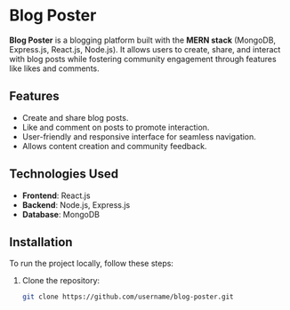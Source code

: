 # Blog Poster

**Blog Poster** is a blogging platform built with the **MERN stack** (MongoDB, Express.js, React.js, Node.js). It allows users to create, share, and interact with blog posts while fostering community engagement through features like likes and comments.

## Features
- Create and share blog posts.
- Like and comment on posts to promote interaction.
- User-friendly and responsive interface for seamless navigation.
- Allows content creation and community feedback.

## Technologies Used
- **Frontend**: React.js
- **Backend**: Node.js, Express.js
- **Database**: MongoDB

## Installation

To run the project locally, follow these steps:

1. Clone the repository:
   ```bash
   git clone https://github.com/username/blog-poster.git
